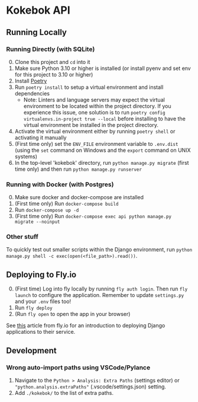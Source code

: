 # Kokebok API


## Running Locally

### Running Directly (with SQLite)
0. Clone this project and `cd` into it
1. Make sure Python 3.10 or higher is installed (or install pyenv and set env for this project to 3.10 or higher)
2. Install [Poetry](https://python-poetry.org/)
3. Run `poetry install` to setup a virtual environment and install dependencies
   * Note: Linters and language servers may expect the virtual environment to be located within the project directory. If you experience this issue, one solution is to run `poetry config virtualenvs.in-project true --local` before installing to have the virtual environment be installed in the project directory.
4. Activate the virtual environment either by running `poetry shell` or activating it manually
5. (First time only) set the `ENV_FILE` environment variable to `.env.dist` (using the `set` command on Windows and the `export` command on UNIX systems)
6. In the top-level 'kokebok' directory, run `python manage.py migrate` (first time only) and then run `python manage.py runserver`

### Running with Docker (with Postgres)
0. Make sure docker and docker-compose are installed
1. (First time only) Run `docker-compose build`
2. Run `docker-compose up -d`
3. (First time only) Run `docker-compose exec api python manage.py migrate --noinput`


### Other stuff
To quickly test out smaller scripts within the Django environment, run `python manage.py shell -c exec(open(<file_path>).read())`.


## Deploying to Fly.io
0. (First time) Log into fly locally by running `fly auth login`. Then run `fly launch` to configure the application. Remember to update `settings.py` and your `.env` files too!
2. Run `fly deploy`
3. (Run `fly open` to open the app in your browser)

See [this](https://fly.io/django-beats/deploying-django-to-production/#deploying-to-fly-io) article from fly.io for an introduction to deploying Django applications to their service.


## Development

### Wrong auto-import paths using VSCode/Pylance
1. Navigate to the `Python > Analysis: Extra Paths` (settings editor) or `"python.analysis.extraPaths"` (.vscode/settings.json) setting.
2. Add `./kokebok/` to the list of extra paths.
